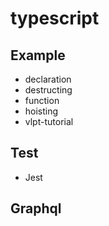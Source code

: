 # typescript

## Example
  - declaration
  - destructing
  - function
  - hoisting
  - vlpt-tutorial

## Test
  - Jest

## Graphql